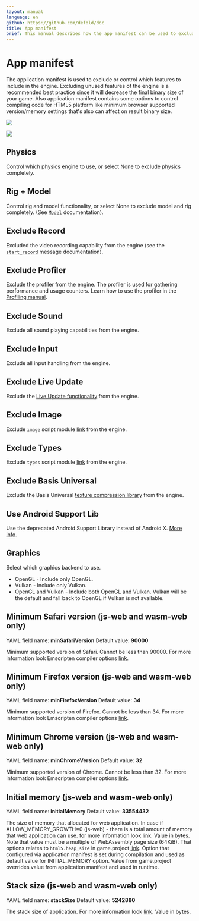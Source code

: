 ```yaml
---
layout: manual
language: en
github: https://github.com/defold/doc
title: App manifest
brief: This manual describes how the app manifest can be used to exclude features from the engine.
---
```


# App manifest

The application manifest is used to exclude or control which features to include in the engine. Excluding unused features of the engine is a recommended best practice since it will decrease the final binary size of your game.
Also application manifest contains some options to control compiling code for HTML5 platform like minimum browser supported version/memory settings that's also can affect on result binary size.

![](../images/app_manifest/create-app-manifest.png)

![](../images/app_manifest/app-manifest.png)


## Physics

Control which physics engine to use, or select None to exclude physics completely.


## Rig + Model

Control rig and model functionality, or select None to exclude model and rig completely. (See [`Model`](https://defold.com/manuals/model/#model-component) documentation).


## Exclude Record

Excluded the video recording capability from the engine (see the [`start_record`](https://defold.com/ref/stable/sys/#start_record) message documentation).


## Exclude Profiler

Exclude the profiler from the engine. The profiler is used for gathering performance and usage counters. Learn how to use the profiler in the [Profiling manual](/manuals/profiling/).


## Exclude Sound

Exclude all sound playing capabilities from the engine.


## Exclude Input

Exclude all input handling from the engine.


## Exclude Live Update

Exclude the [Live Update functionality](/manuals/live-update) from the engine.


## Exclude Image

Exclude `image` script module [link](https://defold.com/ref/stable/image/) from the engine.


## Exclude Types

Exclude `types` script module [link](https://defold.com/ref/stable/types/) from the engine.


## Exclude Basis Universal

Exclude the Basis Universal [texture compression library](/manuals/texture-profiles) from the engine.


## Use Android Support Lib

Use the deprecated Android Support Library instead of Android X. [More info](https://defold.com/manuals/android/#using-androidx).


## Graphics

Select which graphics backend to use.

* OpenGL - Include only OpenGL.
* Vulkan - Include only Vulkan.
* OpenGL and Vulkan - Include both OpenGL and Vulkan. Vulkan will be the default and fall back to OpenGL if Vulkan is not available.


## Minimum Safari version (js-web and wasm-web only)
YAML field name: **minSafariVersion**
Default value: **90000**

Minimum supported version of Safari. Cannot be less than 90000. For more information look Emscripten compiler options [link](https://emscripten.org/docs/tools_reference/settings_reference.html?highlight=environment#min-safari-version).

## Minimum Firefox version (js-web and wasm-web only)
YAML field name: **minFirefoxVersion**
Default value: **34**

Minimum supported version of Firefox. Cannot be less than 34. For more information look Emscripten compiler options [link](https://emscripten.org/docs/tools_reference/settings_reference.html?highlight=environment#min-firefox-version).

## Minimum Chrome version (js-web and wasm-web only)
YAML field name: **minChromeVersion**
Default value: **32**

Minimum supported version of Chrome. Cannot be less than 32. For more information look Emscripten compiler options [link](https://emscripten.org/docs/tools_reference/settings_reference.html?highlight=environment#min-chrome-version).

## Initial memory (js-web and wasm-web only)
YAML field name: **initialMemory**
Default value: **33554432**

The size of memory that allocated for web application. In case if ALLOW_MEMORY_GROWTH=0 (js-web) - there is a total amount of memory that web application can use. for more information look [link](https://emscripten.org/docs/tools_reference/settings_reference.html?highlight=environment#initial-memory). Value in bytes. Note that value must be a multiple of WebAssembly page size (64KiB).
That options relates to `html5.heap_size` in game.project [link](https://defold.com/manuals/html5/#heap-size). Option that configured via application manifest is set during compilation and used as default value for INITIAL_MEMORY option. Value from game.project overrides value from application manifest and used in runtime.

## Stack size (js-web and wasm-web only)
YAML field name: **stackSize**
Default value: **5242880**

The stack size of application. For more information look [link](https://emscripten.org/docs/tools_reference/settings_reference.html?highlight=environment#stack-size). Value in bytes.